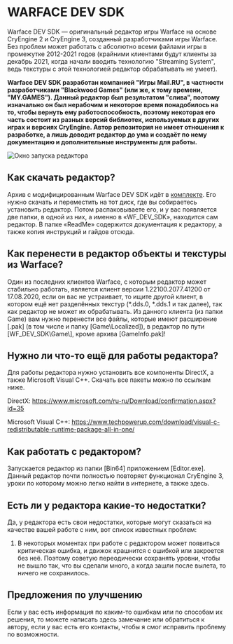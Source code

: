 # WARFACE DEV SDK

Warface DEV SDK — оригинальный редактор игры Warface на основе CryEngine 2 и CryEngine 3, созданный разработчиками игры Warface. Без проблем может работать с абсолютно всеми файлами игры в промежутке 2012-2021 годов (крайними клиентами будут клиенты за декабрь 2021, когда начали вводить технологию "Streaming System", ведь текстуры с этой технологией редактор обрабатывать не умеет).

**Warface DEV SDK разработан компанией "Игры Mail.RU", в частности разработчиками "Blackwood Games" (или же, к тому времени, "MY.GAMES"). Данный редактор был результатом "слива", поэтому изначально он был нерабочим и некоторое время понадобилось на то, чтобы вернуть ему работоспособность, поэтому некоторая его часть состоит из разных версий библиотек, используемых в других играх и версиях CryEngine. Автор репозитория не имеет отношения к разработке, а лишь доводит редактор до ума и создаёт по нему документацию и дополнительные инструменты для работы.**

![Окно запуска редактора](https://github.com/user-attachments/assets/b34554a1-6311-4a16-8724-3617806614c6)

## Как скачать редактор?

Архив с модифицированным Warface DEV SDK идёт в [комплекте](https://github.com/wfom/WARFACE_MODULE/releases). Его нужно скачать и переместить на тот диск, где вы собираетесь установить редактор. Потом распаковываете его, и у вас появляется две папки, в одной из них, а именно в «WF_DEV_SDK», находится сам редактор. В папке «ReadMe» содержится документация к редактору, а также копия инструкций и гайдов отсюда.

## Как перенести в редактор объекты и текстуры из Warface?

Один из последних клиентов Warface, с которым редактор может стабильно работать, является клиент версии 1.22100.2077.41200 от 17.08.2020, если он вас не устраивает, то ищите другой клиент, в котором ещё нет разделённых текстур (*.dds.0, *.dds.1 и так далее), так как редактор не может их обрабатывать. Из данного клиента (из папки Game) вам нужно перенести все файлы, которые имеют расширение \[.pak\] (в том числе и папку \[Game\Localized\]), в редактор по пути \[WF_DEV_SDK\Game\\], кроме архива \[GameInfo.pak\]!

## Нужно ли что-то ещё для работы редактора?

Для работы редактора нужно установить все компоненты DirectX, а также Microsoft Visual C++. Скачать все пакеты можно по ссылкам ниже.

DirectX: https://www.microsoft.com/ru-ru/Download/confirmation.aspx?id=35

Microsoft Visual C++: https://www.techpowerup.com/download/visual-c-redistributable-runtime-package-all-in-one/

## Как работать с редактором?

Запускается редактор из папки \[Bin64\] приложением \[Editor.exe\]. Данный редактор почти полностью повторяет функционал CryEngine 3, уроки по которому можно легко найти в интернете, а также здесь.

## Есть ли у редактора какие-то недостатки?

Да, у редактора есть свои недостатки, которые могут сказаться на качестве вашей работе с ним, вот список известных проблем:
1. В некоторых моментах при работе с редактором может появиться критическая ошибка, и движок крашнится с ошибкой или закроется без неё. Поэтому советую переодически сохранять уровни, чтобы не вышло так, что вы сделали много, а когда зашли после вылета, то ничего не сохранилось.

## Предложения по улучшению

Если у вас есть информация по каким-то ошибкам или по способам их решения, то можете написать здесь замечание или обратиться к автору, если у вас есть его контакты, чтобы я смог исправить проблему по возможности.
